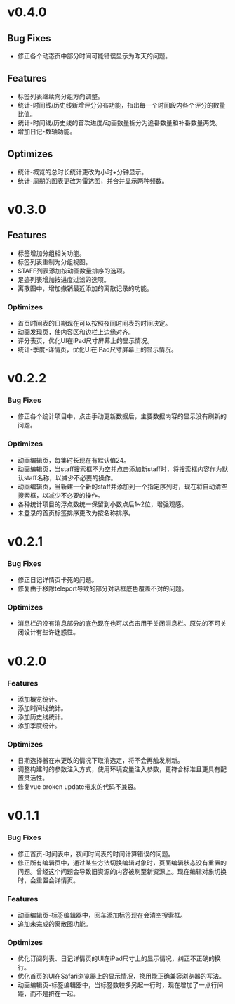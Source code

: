 # v0.4.0
## Bug Fixes
* 修正各个动态页中部分时间可能错误显示为昨天的问题。
## Features
* 标签列表继续向分组方向调整。
* 统计-时间线/历史线新增评分分布功能，指出每一个时间段内各个评分的数量比值。
* 统计-时间线/历史线的首次进度/动画数量拆分为追番数量和补番数量两类。
* 增加日记-数轴功能。
## Optimizes
* 统计-概览的总时长统计更改为小时+分钟显示。
* 统计-周期的图表更改为雷达图，并合并显示两种频数。

# v0.3.0
## Features
* 标签增加分组相关功能。
* 标签列表重制为分组视图。
* STAFF列表添加按动画数量排序的选项。
* 足迹列表增加按进度过滤的选项。
* 离散图中，增加撤销最近添加的离散记录的功能。
### Optimizes
* 首页时间表的日期现在可以按照夜间时间表的时间决定。
* 动画发现页，使内容区和边栏上边缘对齐。
* 评分表页，优化UI在iPad尺寸屏幕上的显示情况。
* 统计-季度-详情页，优化UI在iPad尺寸屏幕上的显示情况。

# v0.2.2
### Bug Fixes
* 修正各个统计项目中，点击手动更新数据后，主要数据内容的显示没有刷新的问题。
### Optimizes
* 动画编辑页，每集时长现在有默认值24。
* 动画编辑页，当staff搜索框不为空并点击添加新staff时，将搜索框内容作为默认staff名称，以减少不必要的操作。
* 动画编辑页，当新建一个新的staff并添加到一个指定序列时，现在将自动清空搜索框，以减少不必要的操作。
* 各种统计项目的浮点数统一保留到小数点后1~2位，增强观感。
* 未登录的首页标签排序更改为按名称排序。

# v0.2.1
### Bug Fixes
* 修正日记详情页卡死的问题。
* 修复由于移除teleport导致的部分对话框底色覆盖不对的问题。
### Optimizes
* 消息栏的没有消息部分的底色现在也可以点击用于关闭消息栏。原先的不可关闭设计有些许迷惑性。

# v0.2.0
### Features
* 添加概览统计。
* 添加时间线统计。
* 添加历史线统计。
* 添加季度统计。
### Optimizes
* 日期选择器在未更改的情况下取消选定，将不会再触发刷新。
* 调整构建时的参数注入方式，使用环境变量注入参数，更符合标准且更具有配置灵活性。
* 修复vue broken update带来的代码不兼容。

# v0.1.1
### Bug Fixes
* 修正首页-时间表中，夜间时间表的时间计算错误的问题。
* 修正所有编辑页中，通过某些方法切换编辑对象时，页面编辑状态没有重置的问题。曾经这个问题会导致旧资源的内容被刷至新资源上。现在编辑对象切换时，会重置会详情页。
### Features
* 动画编辑页-标签编辑器中，回车添加标签现在会清空搜索框。
* 追加未完成的离散图功能。
### Optimizes
* 优化订阅列表、日记详情页的UI在iPad尺寸上的显示情况，纠正不正确的换行。
* 优化首页的UI在Safari浏览器上的显示情况，换用能正确兼容浏览器的写法。
* 动画编辑页-标签编辑器中，当标签数较多另起一行时，现在增加了一点行间距，而不是挤在一起。
